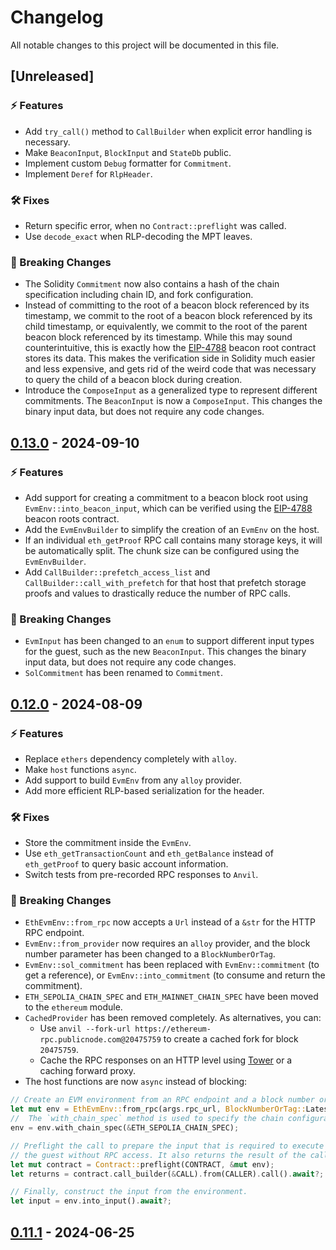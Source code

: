 # Changelog

All notable changes to this project will be documented in this file.

## [Unreleased]

### ⚡️ Features

- Add `try_call()` method to `CallBuilder` when explicit error handling is necessary.
- Make `BeaconInput`, `BlockInput` and `StateDb` public.
- Implement custom `Debug` formatter for `Commitment`.
- Implement `Deref` for `RlpHeader`.

### 🛠 Fixes

- Return specific error, when no `Contract::preflight` was called.
- Use `decode_exact` when RLP-decoding the MPT leaves.

### 🚨 Breaking Changes

- The Solidity `Commitment` now also contains a hash of the chain specification including chain ID, and fork configuration.
- Instead of committing to the root of a beacon block referenced by its timestamp, we commit to the root of a beacon block referenced by its child timestamp, or equivalently, we commit to the root of the parent beacon block referenced by its timestamp. While this may sound counterintuitive, this is exactly how the [EIP-4788](https://eips.ethereum.org/EIPS/eip-4788) beacon root contract stores its data. This makes the verification side in Solidity much easier and less expensive, and gets rid of the weird code that was necessary to query the child of a beacon block during creation.
- Introduce the `ComposeInput` as a generalized type to represent different commitments. The `BeaconInput` is now a `ComposeInput`. This changes the binary input data, but does not require any code changes.

## [0.13.0](https://github.com/risc0/risc0-ethereum/releases/tag/steel-v0.13.0) - 2024-09-10

### ⚡️ Features

- Add support for creating a commitment to a beacon block root using `EvmEnv::into_beacon_input`, which can be verified using the [EIP-4788](https://eips.ethereum.org/EIPS/eip-4788) beacon roots contract.
- Add the `EvmEnvBuilder` to simplify the creation of an `EvmEnv` on the host.
- If an individual `eth_getProof` RPC call contains many storage keys, it will be automatically split. The chunk size can be configured using the `EvmEnvBuilder`.
- Add `CallBuilder::prefetch_access_list` and `CallBuilder::call_with_prefetch` for that host that prefetch storage proofs and values to drastically reduce the number of RPC calls.

### 🚨 Breaking Changes

- `EvmInput` has been changed to an `enum` to support different input types for the guest, such as the new `BeaconInput`. This changes the binary input data, but does not require any code changes.
- `SolCommitment` has been renamed to `Commitment`.

## [0.12.0](https://github.com/risc0/risc0-ethereum/releases/tag/steel-v0.12.0) - 2024-08-09

### ⚡️ Features

- Replace `ethers` dependency completely with `alloy`.
- Make `host` functions `async`.
- Add support to build `EvmEnv` from any `alloy` provider.
- Add more efficient RLP-based serialization for the header.

### 🛠 Fixes

- Store the commitment inside the `EvmEnv`.
- Use `eth_getTransactionCount` and `eth_getBalance` instead of `eth_getProof` to query basic account information.
- Switch tests from pre-recorded RPC responses to `Anvil`.

### 🚨 Breaking Changes

- `EthEvmEnv::from_rpc` now accepts a `Url` instead of a `&str` for the HTTP RPC endpoint.
- `EvmEnv::from_provider` now requires an `alloy` provider, and the block number parameter has been changed to a `BlockNumberOrTag`.
- `EvmEnv::sol_commitment` has been replaced with `EvmEnv::commitment` (to get a reference), or `EvmEnv::into_commitment` (to consume and return the commitment).
- `ETH_SEPOLIA_CHAIN_SPEC` and `ETH_MAINNET_CHAIN_SPEC` have been moved to the `ethereum` module.
- `CachedProvider` has been removed completely. As alternatives, you can:
  - Use `anvil --fork-url https://ethereum-rpc.publicnode.com@20475759` to create a cached fork for block `20475759`.
  - Cache the RPC responses on an HTTP level using [Tower](https://crates.io/crates/tower) or a caching forward proxy.
- The host functions are now `async` instead of blocking:

```rust
// Create an EVM environment from an RPC endpoint and a block number or tag.
let mut env = EthEvmEnv::from_rpc(args.rpc_url, BlockNumberOrTag::Latest).await?;
//  The `with_chain_spec` method is used to specify the chain configuration.
env = env.with_chain_spec(&ETH_SEPOLIA_CHAIN_SPEC);

// Preflight the call to prepare the input that is required to execute the function in
// the guest without RPC access. It also returns the result of the call.
let mut contract = Contract::preflight(CONTRACT, &mut env);
let returns = contract.call_builder(&CALL).from(CALLER).call().await?;

// Finally, construct the input from the environment.
let input = env.into_input().await?;
```

## [0.11.1](https://github.com/risc0/risc0-ethereum/releases/tag/steel-v0.11.1) - 2024-06-25
